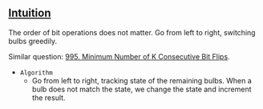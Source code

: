 ## [Intuition](https://leetcode.com/problems/bulb-switcher-iv/discuss/755843/C%2B%2BJava-O(n))
The order of bit operations does not matter. Go from left to right, switching bulbs greedily.

Similar question: [995. Minimum Number of K Consecutive Bit Flips](https://leetcode.com/problems/minimum-number-of-k-consecutive-bit-flips/). 

  * ```Algorithm```
    * Go from left to right, tracking state of the remaining bulbs. When a bulb does not match the state, we change the state and increment the result.
